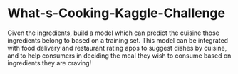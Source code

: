 # What-s-Cooking-Kaggle-Challenge
Given the ingredients, build a model which can predict the cuisine those ingredients belong to based on a training set. This model can be integrated with food delivery and restaurant rating apps to suggest dishes by cuisine, and to help consumers in deciding the meal they wish to consume based on ingredients they are craving!
